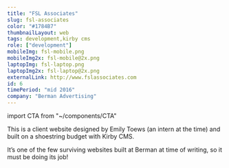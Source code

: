 ```yaml
---
title: "FSL Associates"
slug: fsl-associates
color: "#1784B7"
thumbnailLayout: web
tags: development,kirby cms
role: ["development"]
mobileImg: fsl-mobile.png
mobileImg2x: fsl-mobile@2x.png
laptopImg: fsl-laptop.png
laptopImg2x: fsl-laptop@2x.png
externalLink: http://www.fslassociates.com
id: 6
timePeriod: "mid 2016"
company: "Berman Advertising"
---
```


import CTA from "~/components/CTA"

This is a client website designed by Emily Toews (an intern at the time) and built on a shoestring budget with Kirby CMS.

It’s one of the few surviving websites built at Berman at time of writing, so it must be doing its job!

<CTA heading="Need a custom website?" />
